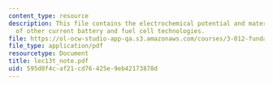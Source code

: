 ```yaml
---
content_type: resource
description: This file contains the electrochemical potential and materials design
  of other current battery and fuel cell technologies.
file: https://ol-ocw-studio-app-qa.s3.amazonaws.com/courses/3-012-fundamentals-of-materials-science-fall-2005/595d0f4caf21cd76425e9eb42173878d_lec13t_note.pdf
file_type: application/pdf
resourcetype: Document
title: lec13t_note.pdf
uid: 595d0f4c-af21-cd76-425e-9eb42173878d
---
```

